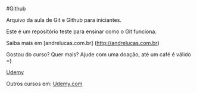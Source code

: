 #Github

Arquivo da aula de Git e Github para iniciantes.

Este é um repositório teste para ensinar como o Git funciona.

Saiba mais em [andrelucas.com.br] (http://andrelucas.com.br)

Gostou do curso? Quer mais? Ajude com uma doação, até um café é válido =)

[Udemy](https://www.udemy.com/course/git-e-github-para-iniciantes/)

Outros cursos em: [Udemy.com](https://www.udemy.com/)
